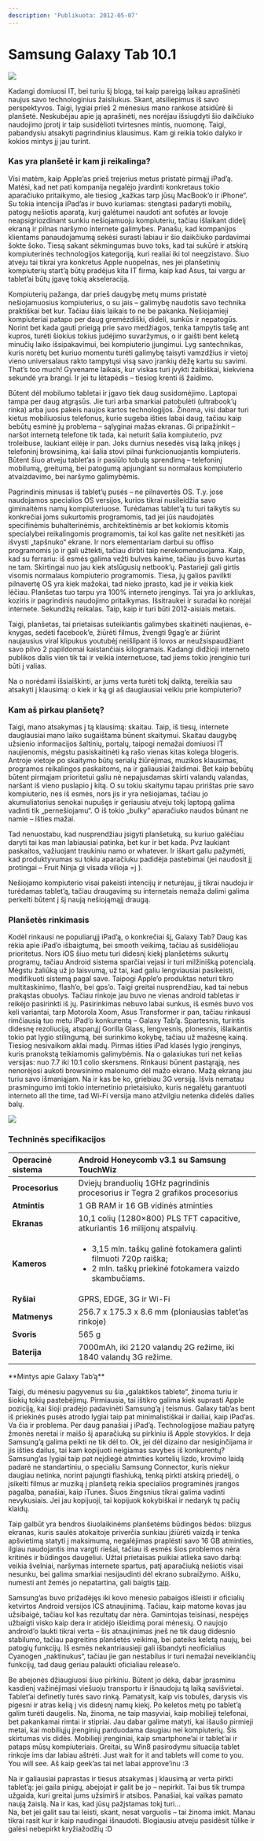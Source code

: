 ```yaml
---
description: 'Publikuota: 2012-05-07'
---
```


# Samsung Galaxy Tab 10.1

![](../../../../.gitbook/assets/samsung-galaxy-tab-10-1.png)

Kadangi domiuosi IT, bei turiu šį blogą, tai kaip pareigą laikau aprašinėti naujus savo technologinius žaisliukus. Skant, atsiliepimus iš savo perspektyvos. Taigi, lygiai prieš 2 mėnesius mano rankose atsidūrė ši planšetė. Neskubėjau apie ją aprašinėti, nes norėjau išsiugdyti šio daikčiuko naudojimo įprotį ir taip susidėlioti tvirtesnes mintis, nuomonę. Taigi, pabandysiu atsakyti pagrindinius klausimus. Kam gi reikia tokio dalyko ir kokios mintys jį jau turint.

### **Kas yra planšetė ir kam ji reikalinga?**

Visi matėm, kaip Apple’as prieš trejerius metus pristatė pirmąjį iPad’ą. Matėsi, kad net pati kompanija negalėjo įvardinti konkretaus tokio aparačiuko pritaikymo, ale tiesiog „kažkas tarp jūsų MacBook’o ir iPhone“. Su tokia intencija iPad’as ir buvo kuriamas: stengtasi padaryti mobilų, patogų nešiotis aparatą, kurį galėtumei naudoti ant sofutės ar lovoje neapsigriozdinant sunkiu nešiojamuoju kompiuteriu, tačiau išlaikant didelį ekraną ir pilnas naršymo internete galimybes. Panašu, kad kompanijos klientams panaudojamumą sekėsi surasti labiau ir šio daikčiuko pardavimai šokte šoko. Tiesą sakant sėkmingumas buvo toks, kad tai sukūrė ir atskirą kompiuterinės technologijos kategoriją, kuri realiai iki tol neegzistavo. Šiuo atveju tai tikrai yra konkretus Apple nuopelnas, nes jei planšetinių kompiuterių start’ą būtų pradėjus kita IT firma, kaip kad Asus, tai vargu ar tablet’ai būtų įgavę tokią akseleraciją.

Kompiuterių pažanga, dar prieš daugybę metų mums pristatė nešiojamuosius kompiuterius, o su jais – galimybę naudotis savo technika praktiškai bet kur. Tačiau šiais laikais to ne be pakanka. Nešiojamieji kompiuteriai patapo per daug gremėzdiški, dideli, sunkūs ir nepatogūs. Norint bet kada gauti prieigą prie savo medžiagos, tenka tampytis tašę ant kupros, turėti šiokius tokius judėjimo suvaržymus, o ir gaišti bent keletą minučių laiko išsipakavimui, bei kompiuterio įjungimui. Lyg santechnikas, kuris norėtų bet kuriuo momentu turėti galimybę taisyti vamzdžius ir vietoj vieno universalaus rakto tampytųsi visą savo įrankių dėžę kartu su savimi.  That’s too much! Gyvename laikais, kur viskas turi įvykti žaibiškai, kiekviena sekundė yra brangi. Ir jei tu lėtapėdis – tiesiog krenti iš žaidimo.

Būtent dėl mobilumo tabletai ir įgavo tiek daug susidomėjimo. Laptopai tampa per daug atgrąsūs. Jie turi arba smarkiai patobulėti \(ultrabook’ų rinka\) arba juos pakeis naujos kartos technologijos. Žinoma, visi dabar turi kietus mobiliuosius telefonus, kurie sugeba išties labai daug, tačiau kaip bebūtų esminė jų problema – sąlyginai mažas ekranas. Gi pripažinkit – naršot internetą telefone tik tada, kai neturit šalia kompiuterio, pvz troleibuse, laukiant eilėje ir pan. Joks durnius nesedės visą laiką įnikęs į telefoninį browsinimą, kai šalia stovi pilnai funkcionuojantis kompiuteris. Būtent šiuo atveju tablet’as ir pasiūlo tobulą sprendimą – telefoninį mobilumą, greitumą, bei patogumą apjungiant su normalaus kompiuterio atvaizdavimo, bei naršymo galimybėmis.

Pagrindinis minusas iš tablet’ų pusės – ne pilnavertės OS. T.y. jose naudojamos specialios OS versijos, kurios tikrai nusileidžia savo giminaitėms namų kompiuteriuose. Turėdamas tablet’ą tu turi taikytis su konkrečiai joms sukurtomis programomis, tad jei jūs naudojatės specifinėmis buhalterinėmis, architektinėmis ar bet kokiomis kitomis specialybei reikalingomis programomis, tai kol kas galite net nesitikėti jas išvysti „tapšnuko“ ekrane. Ir nors elementariam darbui su offiso programomis jo ir gali užtekti, tačiau dirbti taip nerekomenduojama. Kaip, kad su ferrariu: iš esmės galima vežti bulves kaime, tačiau jis buvo kurtas ne tam. Skirtingai nuo jau kiek atslūgusių netbook’ų. Pastarieji gali girtis visomis normalaus kompiuterio programomis. Tiesa, jų galios pavilkti pilnavertę OS yra kiek mažokai, tad nieko įprasto, kad jie ir veikia kiek lėčiau. Planšetas tuo tarpu yra 100% interneto įrenginys. Tai yra jo arkliukas, koziris ir pagrindinis naudojimo pritaikymas. Išsitraukei ir suradai ko norėjai internete. Sekundžių reikalas. Taip, kaip ir turi būti 2012-aisiais metais.

Taigi, planšetas, tai prietaisas suteikiantis galimybes skaitinėti naujienas, e-knygas, sedėti facebook’e, žiūrėti filmus, žvengti 9gag’e ar žiūrint naujausius viral klipukus youtubėj neišlipant iš lovos ar neužsispaudžiant savo pilvo 2 papildomai kaistančiais kilogramais. Kadangi didžioji interneto publikos dalis vien tik tai ir veikia internetuose, tad jiems tokio įrenginio turi būti į valias.

Na o norėdami išsiaiškinti, ar jums verta turėti tokį daiktą, tereikia sau atsakyti į klausimą: o kiek ir ką gi aš daugiausiai veikiu prie kompiuterio?

### **Kam aš pirkau planšetę?**

Taigi, mano atsakymas į tą klausimą: skaitau. Taip, iš tiesų, internete daugiausiai mano laiko sugaištama būnent skaitymui. Skaitau daugybę užsienio informacijos šaltinių, portalų, taipogi nemažai domiuosi IT naujienomis, mėgstu pasiskaitinėti ką rašo vienas kitas kolega blogeris. Antroje vietoje po skaitymo būtų serialų žiūrėjimas, muzikos klausimas, programos reikalingos paskaitoms, na ir galiausiai žaidimai. Bet kaip bebūtų būtent pirmąjam prioritetui galiu nė nepajusdamas skirti valandų valandas, naršant iš vieno puslapio į kitą. O su tokiu skaitymu tapau pririštas prie savo kompiuterio, nes iš esmės, nors jis ir yra nešiojamas, tačiau jo akumuliatorius senokai nupušęs ir geriausiu atveju tokį laptopą galima vadinti tik „pernešiojamu“. O iš tokio „bulky“ aparačiuko naudos būnant ne namie – išties mažai.

Tad nenuostabu, kad nusprendžiau įsigyti planšetuką, su kuriuo galėčiau daryti tai kas man labiausiai patinka, bet kur ir bet kada. Pvz laukiant paskaitos, važiuojant traukiniu namo or whatever. Ir iškart galiu pažymėti, kad produktyvumas su tokiu aparačiuku padidėja pastebimai \(jei naudosit jį protingai – Fruit Ninja gi visada vilioja =j \).

Nešiojamo kompiuterio visai pakeisti intencijų ir neturėjau, jį tikrai naudoju ir turėdamas tablet’ą, tačiau draugavimą su internetais nemaža dalimi galima perkelti būtent į šį naują nešiojąmąjį draugą.

### **Planšetės rinkimasis**

Kodėl rinkausi ne populiarųjį iPad’ą, o konkrečiai šį, Galaxy Tab? Daug kas rėkia apie iPad’o išbaigtumą, bei smooth veikimą, tačiau aš susidėliojau prioritetus. Nors iOS šiuo metu turi didesnį kiekį planšetėms sukurtų programų, tačiau Android sistema sparčiai vejasi ir turi milžinišką potencialą. Mėgstu žaliūką už jo laisvumą, už tai, kad galiu lengviausiai pasikeisti, modifikuoti sistemą pagal save. Taipogi Apple’o produktas neturi tikro multitaskinimo, flash’o, bei gps’o. Taigi greitai nusprendžiau, kad tai nebus prakąstas obuolys. Tačiau rinkoje jau buvo ne vienas android tabletas ir reikėjo pasirinkti iš jų. Pasirinkimas nebuvo labai sunkus, iš esmės buvo vos keli variantai, tarp Motorola Xoom, Asus Transformer ir pan, tačiau rinkausi rimčiausią tuo metu iPad’o konkurentą – Galaxy Tab’ą. Spartesnis, turintis didesnę rezoliuciją, atsparųjį Gorilla Glass, lengvesnis, plonesnis, išlaikantis tokio pat lygio stilingumą, bei surinkimo kokybę, tačiau už mažesnę kainą. Tiesiog nesivaikom aklai madų. Pirmas išties iPad klasės lygio įrenginys, kuris pranokstą teikiamomis galimybėmis. Na o galaxiukas turi net kelias versijas: nuo 7.7 iki 10.1 colio skersmens. Rinkausi būnent pastąrąją, nes nenorėjosi aukoti browsinimo malonumo dėl mažo ekrano. Mažą ekraną jau turiu savo išmaniąjam. Na ir kas be ko, griebiau  3G versiją. Išvis nematau prasmingumo imti tokio internetinio prietaisiuko, kuris negalėtų garantuoti interneto all the time, tad Wi-Fi versija mano atžvilgiu netenka didelės dalies balų.

![](../../../../.gitbook/assets/samsung-galaxy-tab-10-1%20%281%29.png)

### **Techninės specifikacijos**

<table>
  <thead>
    <tr>
      <th style="text-align:left"><b>Operacin&#x117; sistema</b>
      </th>
      <th style="text-align:left">Android Honeycomb v3.1 su Samsung TouchWiz</th>
    </tr>
  </thead>
  <tbody>
    <tr>
      <td style="text-align:left"><b>Procesorius</b>
      </td>
      <td style="text-align:left">Dviej&#x173; branduoli&#x173; 1GHz pagrindinis procesorius ir Tegra 2
        grafikos procesorius</td>
    </tr>
    <tr>
      <td style="text-align:left"><b>Atmintis</b>
      </td>
      <td style="text-align:left">1 GB RAM ir 16 GB vidin&#x117;s atminties</td>
    </tr>
    <tr>
      <td style="text-align:left"><b>Ekranas</b>
      </td>
      <td style="text-align:left">10,1 coli&#x173; (1280&#xD7;800) PLS TFT capacitive, atkuriantis 16 milijon&#x173;
        atspalvi&#x173;.</td>
    </tr>
    <tr>
      <td style="text-align:left"><b>Kameros</b>
      </td>
      <td style="text-align:left">
        <ul>
          <li>3,15 mln. ta&#x161;k&#x173; galin&#x117; fotokamera galinti filmuoti 720p
            rai&#x161;ka;</li>
          <li>2 mln. ta&#x161;k&#x173; priekin&#x117; fotokamera vaizdo skambu&#x10D;iams.</li>
        </ul>
      </td>
    </tr>
    <tr>
      <td style="text-align:left"><b>Ry&#x161;iai</b>
      </td>
      <td style="text-align:left">GPRS, EDGE, 3G ir Wi-Fi</td>
    </tr>
    <tr>
      <td style="text-align:left"><b>Matmenys</b>
      </td>
      <td style="text-align:left">256.7 x 175.3 x 8.6 mm (ploniausias tablet&#x2019;as rinkoje)</td>
    </tr>
    <tr>
      <td style="text-align:left"><b>Svoris</b>
      </td>
      <td style="text-align:left">565 g</td>
    </tr>
    <tr>
      <td style="text-align:left"><b>Baterija</b>
      </td>
      <td style="text-align:left">7000mAh, iki 2120 valand&#x173; 2G re&#x17E;ime, iki 1840 valand&#x173;
        3G re&#x17E;ime.</td>
    </tr>
  </tbody>
</table>**Mintys apie Galaxy Tab’ą**

Taigi, du mėnesiu pagyvenus su šia „galaktikos tablete“, žinoma turiu ir šiokių tokių pastebėjimų. Pirmiausia, tai ištikro galima kiek suprasti Apple poziciją, kai šioji pradėjo padavinėti Samsung’ą  į teismus. Galaxy tab’as bent iš priekinės pusės atrodo lygiai taip pat minimalistiškai ir dailiai, kaip iPad’as. Va čia ir problema. Per daug panašiai į iPad’ą. Technologijose mažiau patyrę žmonės neretai ir maišo šį aparačiuką su pirkiniu iš Apple stovyklos. Ir deja Samsung’ą galima peikti ne tik dėl to. Ok, jei dėl dizaino dar nesiginčijama ir jis išties dailus, tai kam kopijuoti neigiamas savybes iš konkurentų? Samsung’as lygiai taip pat neįdiegė atminties kortelių lizdo, krovimo laidą padarė ne standartiniu, o specialiu Samsung Connector, kuris niekur daugiau netinka, norint pajungti flashiuką, tenką pirkti atskirą priedėlį, o įsikelti filmus ar muziką į planšetą reikia specialios programinės įrangos pagalba, panašiai, kaip iTunes. Šiuos žingsnius tikrai galima vadinti nevykusiais. Jei jau kopijuoji, tai kopijuok kokybiškai ir nedaryk tų pačių klaidų.

Taip galbūt yra bendros šiuolaikinėms planšetėms būdingos bėdos: blizgus ekranas, kuris saulės atokaitoje priverčia sunkiau įžiūrėti vaizdą ir tenka apšvietimą statyti į maksimumą, negalėjimas praplėsti savo 16 GB atminties, ilgiau naudojantis ima vargti riešai, tačiau iš esmės šios problemos nėra kritinės ir būdingos daugeliui. Užtai prietaisas puikiai atlieka savo darbą: veikia švelniai, naršymas internete spartus, patį aparačiuką nešiotis visai nesunku, bei galima smarkiai nesijaudinti dėl ekrano subraižymo. Aišku, numesti ant žemės jo nepatartina, gali baigtis [taip](http://1.bp.blogspot.com/-6Fgi3mTgjUo/Ti7OYlUxDaI/AAAAAAAALF4/H6GWOi5B9jM/s1600/Chad%2527s+Broken+iPad+2.jpg).

Samsung’as buvo prižadėjęs iki kovo mėnesio pabaigos išleisti ir oficialių ketvirtos Android versijos ICS atnaujinimą. Tačiau, kaip matome kovas jau užsibaigė, tačiau kol kas rezultatų dar nėra. Gamintojas teisinasi, nespėjęs užbaigti visko kaip dera ir atidėjo išleidimą porai mėnesių. O naujojo android’o laukti tikrai verta – šis atnaujinimas įneš ne tik daug didesnio stabilumo, tačiau pagreitins planšetės veikimą, bei pateiks keletą naujų, bei patogių funkcijų. Iš esmės nekantriausieji gali išbandyti neoficialius Cyanogen „naktinukus“, tačiau jie gan nestabilus ir turi nemažai neveikiančių funkcijų, tad daug geriau palaukti oficialiau release’o.

Be abejonės džiaugiuosi šiuo pirkiniu. Būtent jo dėka, dabar įprasminu kasdienį važinėjimasi viešuoju transportu ir išnaudoju tą laiką savišvietai. Tablet’ai definetly turės savo rinką. Pamatysit, kaip vis tobulės, darysis vis pigesni ir atras kelią į vis didesnį namų kiekį. Po keletos metų po tablet’ą galim turėti daugelis. Na, žinoma, ne taip masyviai, kaip mobilieji telefonai, bet pakankamai rimtai ir stipriai. Jau dabar galime matyti, kai išaušo pirmieji metai, kai mobiliųjų įrenginių parduodama daugiau nei kompiuterių. Šis skirtumas vis didės. Mobilieji įrenginiai, kaip smartphone’ai ir tablet’ai ir pataps mūsų kompiuteriais. Greitai, su Win8 pasirodymu situacija tablet rinkoje ims dar labiau aštrėti. Just wait for it and tablets will come to you. You will see. Aš kaip geek’as tai net labai approve’inu :3

Na ir galiausiai paprastas ir tiesus atsakymas į klausimą ar verta pirkti tablet’ą: jei gaila pinigų, abejojat ir galit be jo – nepirkit. Tai bus tik trumpa užgaida, kuri greitai jums užsimirš ir atsibos. Panašiai, kai vaikas pamato naują žaislą. Na ir kas, kad jūsų pažįstamas tokį turi…  
Na, bet jei galit sau tai leisti, skant, nesat varguolis – tai žinoma imkit. Manau tikrai rasit kur ir kaip naudingai išnaudoti. Blogiausiu atveju pasidėsit  tūlike ir galėsi nebepirkt kryžiažodžių :D

